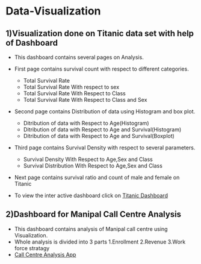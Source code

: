 # Data-Visualization

## 1)Visualization done on Titanic data set with help of Dashboard
- This dashboard contains several pages on Analysis.
- First page contains survival count with respect to different categories.
  - Total Survival Rate
  - Total Survival Rate With respect to sex
  - Total Survival Rate With Respect to Class
  - Total Survival Rate With Respect to Class and Sex
- Second page contains Distribution of data using Histogram and box plot.
  - Ditribution of data with Respect to Age(Histogram)
  - Ditribution of data with Respect to Age and Survival(Histogram)
  - Ditribution of data with Respect to Age and Survival(Boxplot)
- Third page contains Survival Density with respect to several parameters.
  - Survival Density With Respect to Age,Sex and Class
  - Survival Distribution With Respect to Age,Sex and Class
- Next page contains survival ratio and count of male and female on Titanic

- To view the inter active dashboard click on [Titanic Dashboard](https://htmlpreview.github.io/?https://github.com/Sushmitha-KK/Data-Visualization/blob/master/Titanic_dashboard.html)


## 2)Dashboard for Manipal Call Centre Analysis
- This dashboard contains analysis of Manipal call centre using Visualization.
- Whole analysis is divided into 3 parts
   1.Enrollment
   2.Revenue
   3.Work force stratagy
- [Call Centre Analysis App](https://sushmitha-kk.shinyapps.io/Manipal_Call_centre_analysis_app/#section-enrollment)
